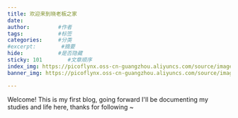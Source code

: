 ```yaml
---
title: 欢迎来到晓老板之家
date:
author:         #作者
tags:           #标签
categories:     #分类
#excerpt:        #摘要
hide:           #是否隐藏
sticky: 101        #文章顺序
index_img: https://picoflynx.oss-cn-guangzhou.aliyuncs.com/source/images/gallery/%E6%96%87%E7%AB%A0%E5%9B%BE/6.png   #文章在首页封面图,使用示例:/img/pic/1.jpg（根目录为主题文件夹的source），也可以使用网图链接
banner_img: https://picoflynx.oss-cn-guangzhou.aliyuncs.com/source/images/gallery/%E6%96%87%E7%AB%A0%E5%9B%BE/6.png  #文章页顶部图，示例同上

---
```

 Welcome! This is my first blog, going forward I'll be documenting my studies and life here, thanks for following ~
